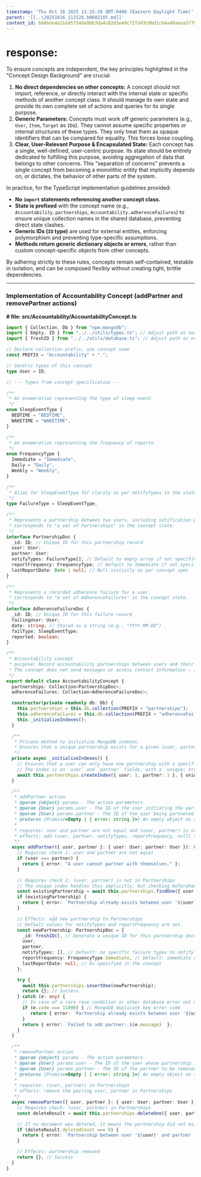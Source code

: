 ```yaml
---
timestamp: 'Thu Oct 16 2025 11:15:28 GMT-0400 (Eastern Daylight Time)'
parent: '[[..\20251016_111528.b060210f.md]]'
content_id: b66bde4a1ba957548a9bb3da4c82d3e4dc72fd43c0bd1c64a40aeaa57798f1a6
---
```


# response:

To ensure concepts are independent, the key principles highlighted in the "Concept Design Background" are crucial:

1. **No direct dependencies on other concepts:** A concept should not import, reference, or directly interact with the internal state or specific methods of another concept class. It should manage its own state and provide its own complete set of actions and queries for its single purpose.
2. **Generic Parameters:** Concepts must work off generic parameters (e.g., `User`, `Item`, `Target` as `ID`s). They cannot assume specific properties or internal structures of these types. They only treat them as opaque identifiers that can be compared for equality. This forces loose coupling.
3. **Clear, User-Relevant Purpose & Encapsulated State:** Each concept has a single, well-defined, user-centric purpose. Its state should be entirely dedicated to fulfilling this purpose, avoiding aggregation of data that belongs to other concerns. This "separation of concerns" prevents a single concept from becoming a monolithic entity that implicitly depends on, or dictates, the behavior of other parts of the system.

In practice, for the TypeScript implementation guidelines provided:

* **No `import` statements referencing another concept class.**
* **State is prefixed** with the concept name (e.g., `Accountability.partnerships`, `Accountability.adherenceFailures`) to ensure unique collection names in the shared database, preventing direct state clashes.
* **Generic IDs (`ID` type)** are used for external entities, enforcing polymorphism and preventing type-specific assumptions.
* **Methods return generic dictionary objects or errors**, rather than custom concept-specific objects from other concepts.

By adhering strictly to these rules, concepts remain self-contained, testable in isolation, and can be composed flexibly without creating tight, brittle dependencies.

***

### Implementation of Accountability Concept (addPartner and removePartner actions)

**# file: src/Accountability/AccountabilityConcept.ts**

```typescript
import { Collection, Db } from "npm:mongodb";
import { Empty, ID } from "../../utils/types.ts"; // Adjust path as necessary for your project
import { freshID } from "../../utils/database.ts"; // Adjust path as necessary for your project

// Declare collection prefix, use concept name
const PREFIX = "Accountability" + ".";

// Generic types of this concept
type User = ID;

// --- Types from concept specification ---

/**
 * An enumeration representing the type of sleep event.
 */
enum SleepEventType {
  BEDTIME = "BEDTIME",
  WAKETIME = "WAKETIME",
}

/**
 * An enumeration representing the frequency of reports.
 */
enum FrequencyType {
  Immediate = "Immediate",
  Daily = "Daily",
  Weekly = "Weekly",
}

/**
 * Alias for SleepEventType for clarity as per notifyTypes in the state.
 */
type FailureType = SleepEventType;

/**
 * Represents a partnership between two users, including notification preferences.
 * Corresponds to "a set of Partnerships" in the concept state.
 */
interface PartnershipDoc {
  _id: ID; // Unique ID for this partnership record
  user: User;
  partner: User;
  notifyTypes: FailureType[]; // Default to empty array if not specified
  reportFrequency: FrequencyType; // Default to Immediate if not specified
  lastReportDate: Date | null; // Null initially as per concept spec
}

/**
 * Represents a recorded adherence failure for a user.
 * Corresponds to "a set of AdherenceFailures" in the concept state.
 */
interface AdherenceFailureDoc {
  _id: ID; // Unique ID for this failure record
  failingUser: User;
  date: string; // Stored as a string (e.g., "YYYY-MM-DD")
  failType: SleepEventType;
  reported: boolean;
}

/**
 * Accountability concept
 * purpose: Record accountability partnerships between users and their associated notification preferences.
 * The concept does not send messages or access contact information — it only stores user IDs and preference data.
 */
export default class AccountabilityConcept {
  partnerships: Collection<PartnershipDoc>;
  adherenceFailures: Collection<AdherenceFailureDoc>;

  constructor(private readonly db: Db) {
    this.partnerships = this.db.collection(PREFIX + "partnerships");
    this.adherenceFailures = this.db.collection(PREFIX + "adherenceFailures");
    this._initializeIndexes();
  }

  /**
   * Private method to initialize MongoDB indexes.
   * Ensures that a unique partnership exists for a given (user, partner) pair.
   */
  private async _initializeIndexes() {
    // Ensures that a user can only have one partnership with a specific partner.
    // The index is on `user` and `partner` fields, with a `unique: true` constraint.
    await this.partnerships.createIndex({ user: 1, partner: 1 }, { unique: true });
  }

  /**
   * addPartner action
   * @param {object} params - The action parameters.
   * @param {User} params.user - The ID of the user initiating the partnership.
   * @param {User} params.partner - The ID of the user being partnered with.
   * @returns {Promise<Empty | { error: string }>} An empty object on success, or an error object.
   *
   * requires: user and partner are not equal and (user, partner) is not in Partnerships
   * effects: add (user, partner, notifyTypes, reportFrequency, null) to Partnerships
   */
  async addPartner({ user, partner }: { user: User; partner: User }): Promise<Empty | { error: string }> {
    // Requires check 1: user and partner are not equal
    if (user === partner) {
      return { error: "A user cannot partner with themselves." };
    }

    // Requires check 2: (user, partner) is not in Partnerships
    // The unique index handles this implicitly, but checking beforehand provides a cleaner error message.
    const existingPartnership = await this.partnerships.findOne({ user, partner });
    if (existingPartnership) {
      return { error: `Partnership already exists between user '${user}' and partner '${partner}'.` };
    }

    // Effects: add new partnership to Partnerships
    // Default values for notifyTypes and reportFrequency are set.
    const newPartnership: PartnershipDoc = {
      _id: freshID(), // Generate a unique ID for this partnership document
      user,
      partner,
      notifyTypes: [], // Default: no specific failure types to notify for initially
      reportFrequency: FrequencyType.Immediate, // Default: immediate reporting
      lastReportDate: null, // As specified in the concept
    };

    try {
      await this.partnerships.insertOne(newPartnership);
      return {}; // Success
    } catch (e: any) {
      // In case of a rare race condition or other database error not caught by findOne.
      if (e.code === 11000) { // MongoDB duplicate key error code
         return { error: `Partnership already exists between user '${user}' and partner '${partner}'.` };
      }
      return { error: `Failed to add partner: ${e.message}` };
    }
  }

  /**
   * removePartner action
   * @param {object} params - The action parameters.
   * @param {User} params.user - The ID of the user whose partnership is being removed.
   * @param {User} params.partner - The ID of the partner to be removed.
   * @returns {Promise<Empty | { error: string }>} An empty object on success, or an error object.
   *
   * requires: (user, partner) in Partnerships
   * effects: remove the pairing user, partner in Partnerships
   */
  async removePartner({ user, partner }: { user: User; partner: User }): Promise<Empty | { error: string }> {
    // Requires check: (user, partner) in Partnerships
    const deleteResult = await this.partnerships.deleteOne({ user, partner });

    // If no document was deleted, it means the partnership did not exist.
    if (deleteResult.deletedCount === 0) {
      return { error: `Partnership between user '${user}' and partner '${partner}' not found.` };
    }

    // Effects: partnership removed
    return {}; // Success
  }
}
```
